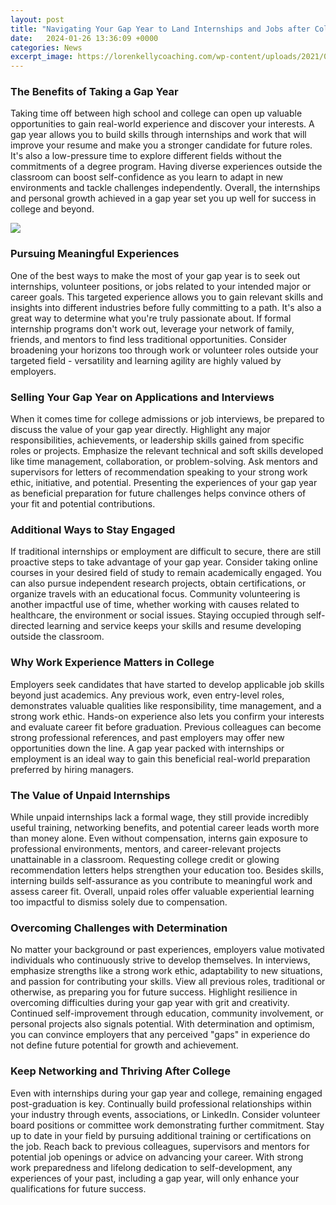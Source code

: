 ```yaml
---
layout: post
title: "Navigating Your Gap Year to Land Internships and Jobs after College"
date:   2024-01-26 13:36:09 +0000
categories: News
excerpt_image: https://lorenkellycoaching.com/wp-content/uploads/2021/04/Gap-Year-After-College-2.png
---
```

### The Benefits of Taking a Gap Year
Taking time off between high school and college can open up valuable opportunities to gain real-world experience and discover your interests. A gap year allows you to build skills through internships and work that will improve your resume and make you a stronger candidate for future roles. It's also a low-pressure time to explore different fields without the commitments of a degree program. Having diverse experiences outside the classroom can boost self-confidence as you learn to adapt in new environments and tackle challenges independently. Overall, the internships and personal growth achieved in a gap year set you up well for success in college and beyond.


![](https://lorenkellycoaching.com/wp-content/uploads/2021/04/Gap-Year-After-College-2.png)
### Pursuing Meaningful Experiences
One of the best ways to make the most of your gap year is to seek out internships, volunteer positions, or jobs related to your intended major or career goals. This targeted experience allows you to gain relevant skills and insights into different industries before fully committing to a path. It's also a great way to determine what you're truly passionate about. If formal internship programs don't work out, leverage your network of family, friends, and mentors to find less traditional opportunities. Consider broadening your horizons too through work or volunteer roles outside your targeted field - versatility and learning agility are highly valued by employers.  

### Selling Your Gap Year on Applications and Interviews
When it comes time for college admissions or job interviews, be prepared to discuss the value of your gap year directly. Highlight any major responsibilities, achievements, or leadership skills gained from specific roles or projects. Emphasize the relevant technical and soft skills developed like time management, collaboration, or problem-solving. Ask mentors and supervisors for letters of recommendation speaking to your strong work ethic, initiative, and potential. Presenting the experiences of your gap year as beneficial preparation for future challenges helps convince others of your fit and potential contributions.

### Additional Ways to Stay Engaged
If traditional internships or employment are difficult to secure, there are still proactive steps to take advantage of your gap year. Consider taking online courses in your desired field of study to remain academically engaged. You can also pursue independent research projects, obtain certifications, or organize travels with an educational focus. Community volunteering is another impactful use of time, whether working with causes related to healthcare, the environment or social issues. Staying occupied through self-directed learning and service keeps your skills and resume developing outside the classroom.

### Why Work Experience Matters in College
Employers seek candidates that have started to develop applicable job skills beyond just academics. Any previous work, even entry-level roles, demonstrates valuable qualities like responsibility, time management, and a strong work ethic. Hands-on experience also lets you confirm your interests and evaluate career fit before graduation. Previous colleagues can become strong professional references, and past employers may offer new opportunities down the line. A gap year packed with internships or employment is an ideal way to gain this beneficial real-world preparation preferred by hiring managers.

### The Value of Unpaid Internships  
While unpaid internships lack a formal wage, they still provide incredibly useful training, networking benefits, and potential career leads worth more than money alone. Even without compensation, interns gain exposure to professional environments, mentors, and career-relevant projects unattainable in a classroom. Requesting college credit or glowing recommendation letters helps strengthen your education too. Besides skills, interning builds self-assurance as you contribute to meaningful work and assess career fit. Overall, unpaid roles offer valuable experiential learning too impactful to dismiss solely due to compensation.

### Overcoming Challenges with Determination
No matter your background or past experiences, employers value motivated individuals who continuously strive to develop themselves. In interviews, emphasize strengths like a strong work ethic, adaptability to new situations, and passion for contributing your skills. View all previous roles, traditional or otherwise, as preparing you for future success. Highlight resilience in overcoming difficulties during your gap year with grit and creativity. Continued self-improvement through education, community involvement, or personal projects also signals potential. With determination and optimism, you can convince employers that any perceived "gaps" in experience do not define future potential for growth and achievement.

### Keep Networking and Thriving After College
Even with internships during your gap year and college, remaining engaged post-graduation is key. Continually build professional relationships within your industry through events, associations, or LinkedIn. Consider volunteer board positions or committee work demonstrating further commitment. Stay up to date in your field by pursuing additional training or certifications on the job. Reach back to previous colleagues, supervisors and mentors for potential job openings or advice on advancing your career. With strong work preparedness and lifelong dedication to self-development, any experiences of your past, including a gap year, will only enhance your qualifications for future success.